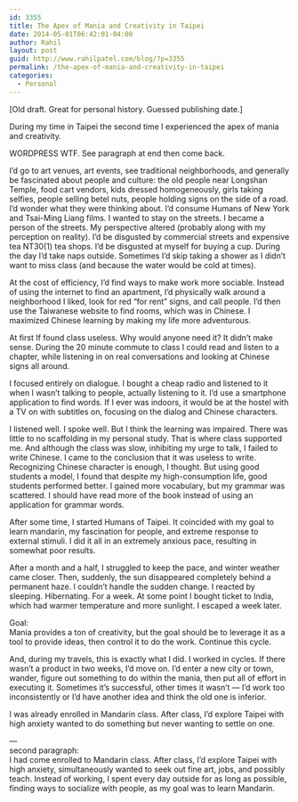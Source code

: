 ```yaml
---
id: 3355
title: The Apex of Mania and Creativity in Taipei
date: 2014-05-01T06:42:01-04:00
author: Rahil
layout: post
guid: http://www.rahilpatel.com/blog/?p=3355
permalink: /the-apex-of-mania-and-creativity-in-taipei
categories:
  - Personal
---
```

[Old draft. Great for personal history. Guessed publishing date.]

During my time in Taipei the second time I experienced the apex of mania and creativity.

WORDPRESS WTF. See paragraph at end then come back.

I&#8217;d go to art venues, art events, see traditional neighborhoods, and generally be fascinated about people and culture: the old people near Longshan Temple, food cart vendors, kids dressed homogeneously, girls taking selfies, people selling betel nuts, people holding signs on the side of a road. I&#8217;d wonder what they were thinking about. I&#8217;d consume Humans of New York and Tsai-Ming Liang films. I wanted to stay on the streets. I became a person of the streets. My perspective altered (probably along with my perception on reality). I&#8217;d be disgusted by commercial streets and expensive tea NT$30 ($1) tea shops. I&#8217;d be disgusted at myself for buying a cup. During the day I&#8217;d take naps outside. Sometimes I&#8217;d skip taking a shower as I didn&#8217;t want to miss class (and because the water would be cold at times).

At the cost of efficiency, I&#8217;d find ways to make work more sociable. Instead of using the internet to find an apartment, I&#8217;d physically walk around a neighborhood I liked, look for red &#8220;for rent&#8221; signs, and call people. I&#8217;d then use the Taiwanese website to find rooms, which was in Chinese. I maximized Chinese learning by making my life more adventurous.

At first If found class useless. Why would anyone need it? It didn&#8217;t make sense. During the 20 minute commute to class I could read and listen to a chapter, while listening in on real conversations and looking at Chinese signs all around.

I focused entirely on dialogue. I bought a cheap radio and listened to it when I wasn&#8217;t talking to people, actually listening to it. I&#8217;d use a smartphone application to find words. If I ever was indoors, it would be at the hostel with a TV on with subtitles on, focusing on the dialog and Chinese characters.

I listened well. I spoke well. But I think the learning was impaired. There was little to no scaffolding in my personal study. That is where class supported me. And although the class was slow, inhibiting my urge to talk, I failed to write Chinese. I came to the conclusion that it was useless to write. Recognizing Chinese character is enough, I thought. But using good students a model, I found that despite my high-consumption life, good students performed better. I gained more vocabulary, but my grammar was scattered. I should have read more of the book instead of using an application for grammar words.

After some time, I started Humans of Taipei. It coincided with my goal to learn mandarin, my fascination for people, and extreme response to external stimuli. I did it all in an extremely anxious pace, resulting in somewhat poor results.

After a month and a half, I struggled to keep the pace, and winter weather came closer. Then, suddenly, the sun disappeared completely behind a permanent haze. I couldn&#8217;t handle the sudden change. I reacted by sleeping. Hibernating. For a week. At some point I bought ticket to India, which had warmer temperature and more sunlight. I escaped a week later.

Goal:  
Mania provides a ton of creativity, but the goal should be to leverage it as a tool to provide ideas, then control it to do the work. Continue this cycle.

And, during my travels, this is exactly what I did. I worked in cycles. If there wasn&#8217;t a product in two weeks, I&#8217;d move on. I&#8217;d enter a new city or town, wander, figure out something to do within the mania, then put all of effort in executing it. Sometimes it&#8217;s successful, other times it wasn&#8217;t &#8212; I&#8217;d work too inconsistently or I&#8217;d have another idea and think the old one is inferior.

I was already enrolled in Mandarin class. After class, I&#8217;d explore Taipei with high anxiety wanted to do something but never wanting to settle on one.

&#8212;  
second paragraph:  
I had come enrolled to Mandarin class. After class, I&#8217;d explore Taipei with high anxiety, simultaneously wanted to seek out fine art, jobs, and possibly teach. Instead of working, I spent every day outside for as long as possible, finding ways to socialize with people, as my goal was to learn Mandarin.